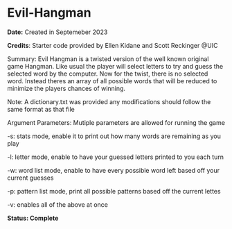 # Evil-Hangman
**Date:** Created in Septemeber 2023

**Credits**: Starter code provided by Ellen Kidane and Scott Reckinger @UIC

Summary: Evil Hangman is a twisted version of the well known original game Hangman. Like usual the player will select letters to try and guess the selected word by the computer. Now for the twist, there is no selected word. Instead theres an array of all possible words that will be reduced to minimize the players chances of winning.

Note: A dictionary.txt was provided any modifications should follow the same format as that file

Argument Parameters: Mutiple parameters are allowed for running the game

-s: stats mode, enable it to print out how many words are remaining as you play

-l: letter mode, enable to have your guessed letters printed to you each turn

-w: word list mode, enable to have every possible word left based off your current guesses

-p: pattern list mode, print all possible patterns based off the current lettes

-v: enables all of the above at once

**Status: Complete**
